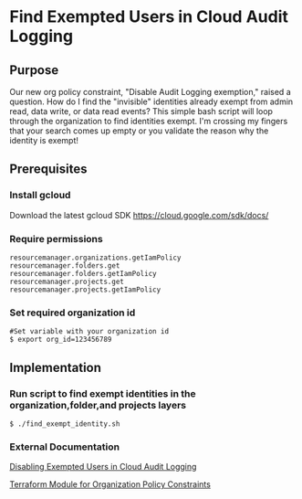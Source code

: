 # Find Exempted Users in Cloud Audit Logging

## Purpose
Our new org policy constraint, "Disable Audit Logging exemption," raised a question. How do I find the "invisible" identities already exempt from admin read, data write, or data read events? This simple bash script will loop through the organization to find identities exempt. I'm crossing my fingers that your search comes up empty or you validate the reason why the identity is exempt! 

## Prerequisites

### Install gcloud
Download the latest gcloud SDK
https://cloud.google.com/sdk/docs/

### Require permissions 
```
resourcemanager.organizations.getIamPolicy
resourcemanager.folders.get
resourcemanager.folders.getIamPolicy
resourcemanager.projects.get
resourcemanager.projects.getIamPolicy
```

###  Set required organization id 
```
#Set variable with your organization id
$ export org_id=123456789
```
## Implementation

### Run script to find exempt identities in the organization,folder,and projects layers
```
$ ./find_exempt_identity.sh

```
### External Documentation
[Disabling Exempted Users in Cloud Audit Logging](https://cloud.google.com/blog/topics/developers-practitioners/disabling-exempted-users-cloud-audit-logging)

[Terraform Module for Organization Policy Constraints](https://github.com/terraform-google-modules/terraform-google-org-policy)
